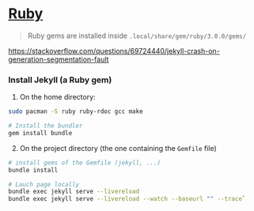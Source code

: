 # [Ruby](https://wiki.archlinux.org/title/ruby) 

> Ruby gems are installed inside `.local/share/gem/ruby/3.0.0/gems/`

https://stackoverflow.com/questions/69724440/jekyll-crash-on-generation-segmentation-fault

### Install Jekyll (a Ruby gem)

1) On the home directory:

```bash
sudo pacman -S ruby ruby-rdoc gcc make

# Install the bundler
gem install bundle
```

2) On the project directory (the one containing the `Gemfile` file)

```bash
# install gems of the Gemfile (jekyll, ...)
bundle install

# Lauch page locally
bundle exec jekyll serve --livereload
bundle exec jekyll serve --livereload --watch --baseurl "" --trace`
```